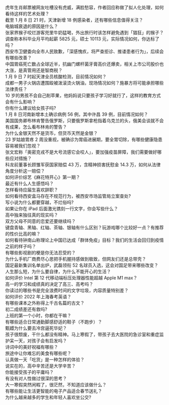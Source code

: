 虎年生肖邮票被网友吐槽没有虎威，满脸愁容，作者回应称做了拟人化处理，如何看待这样的艺术处理？  
截至 1 月 8 日 21 时，天津新增 18 例感染者，还有哪些信息值得关注？  
电脑城衰退的原因是什么？  
张家界猴子咬烂游客兜里牛奶猛喝，外出旅行时该怎样避免遇到「猖狂」的猴子？  
调查称本科毕业月平均起薪 5825 元，硕士 10113 元，实际情况如何，你达标了吗？  
西安市卫健委向全市人民致歉，「深感愧疚，将严查拒诊、推诿患者行为」，后续会有哪些改善？  
中国胃癌死亡数占全球近半，抗幽门螺杆菌牙膏高价还爆卖，相关上市公司股价也大涨，是真管用还是智商税？  
1 月 9 日 7 时起天津全员核酸检测，目前情况如何？  
成都一男子火锅店遭围殴被泼滚烫火锅油，现场情况如何？施暴方将可能承担哪些法律责任？  
10 岁的男孩不会自己削苹果，他妈妈说只要孩子学习好就行了，这样的教育方式会有什么影响？  
你有什么建议给女孩子吗?  
1 月 8 日河南新增本土确诊病例 56 例，其中许昌 39 例，目前情况如何？  
美国国务卿布林肯警告俄罗斯，只要俄罗斯拿枪指着乌克兰的头，俄美会谈就不会有成果，怎么看布林肯的警告？  
为什么金银天然不是货币，但货币天然是金银？  
23 岁姑娘胃疼 2 周没重视，被确诊为胃癌进展期，要全胃切除，有哪些健康隐患容易被我们忽视？  
张文宏称「奥密克戎不是大号流感它会咬人」，要加强疫苗屏障，我们需要做好哪些应对措施？  
科龙前董事长顾雏军获国家赔偿 43 万，含精神损害抚慰金 14.3 万，如何从法律角度分析这一赔偿？  
如何评价综艺《麻花特开心》第一期？  
最近有什么人生感悟吗？  
怎样看待应届生喜欢辞职？  
如何看待西安盒马存在不规范行为，被西安市场监管局立案查处?  
写小说为什么都要穿越，不烂俗吗?  
如果让你在 iPad 后面激光镌刻一行文字，你会写些什么？  
高中独来独往真的现实吗？  
双方父母不同意的恋爱还要继续吗？  
键盘青轴、黑轴、红轴、茶轴、银轴有什么区别？玩游戏哪个比较好一点？有推荐的性价比高的嘛？  
如何看待钟南山称理论上中国已达成「群体免疫」目标？我们的生活会回归到疫情之前的样子吗？  
有哪些影视剧的梗是你无法忍受的？  
为什么手机厂商费尽心思把手机握持感做到极致，但网友们还是总带壳？  
国足最新集训名单出炉，武磊领衔 52 名球员入选，这会对国足带来哪些改变？  
人生那么短，为什么要自律，为什么不能开心的生活？  
如何评价 Intel 第 12 代移动端标压处理器性能超越 Apple M1 max？  
高一的学习和成绩真的决定了高三、高考吗？  
你读过的哪些书是完全浪费时间的文字垃圾，内容质量特别差？  
如何评价 2022 年上海春考英语？  
有哪些课本之外称得上千古名篇的古文？  
初二成绩差还有救吗?  
上班的第一个小时，你都在干嘛？  
有哪些适合日常通勤脚感舒适的鞋子（不跑步）？  
甄嬛为什么要去冷宫逼死华妃？  
孩子很颓废，干什么都没有精神。马上寒假了，带孩子去大医院的急诊室和重症监护呆一天，对孩子会有启发吗？  
诗词中的美好祝福有哪些？  
旅途中让你难忘的美食有哪些呢？  
认真做一天「吃货」是一种怎样的体验？  
说实在的，高中辛苦还是大学辛苦？  
你能接受孩子的平庸吗？  
有没有对人性做过很深的思考？  
大一寒假突然闲暇了，很茫然，不知道应该做什么？  
有哪些能让生活更智能的电子产品适合春节送礼？  
为什么越来越多的学生和年轻人喜欢坐公交?  
